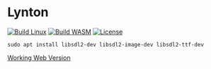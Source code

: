 # Lynton

[![Build Linux](https://github.com/christopher-besch/lynton/workflows/Build%20Linux/badge.svg)](https://github.com/christopher-besch/lynton/actions/workflows/build_linux.yml)
[![Build WASM](https://github.com/christopher-besch/lynton/workflows/Build%20WASM/badge.svg)](https://github.com/christopher-besch/lynton/actions/workflows/build_wasm.yml)
[![License](https://img.shields.io/badge/license-MIT-yellow)](https://github.com/christopher-besch/lynton/blob/main/LICENSE)

`sudo apt install libsdl2-dev libsdl2-image-dev libsdl2-ttf-dev`

[Working Web Version](https://christopher-besch.github.io/lynton/release/sandbox/sandbox.html)
